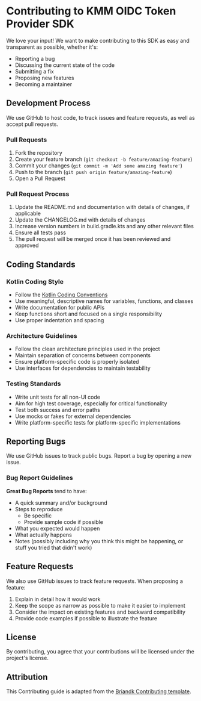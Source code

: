 # Contributing to KMM OIDC Token Provider SDK

We love your input! We want to make contributing to this SDK as easy and transparent as possible, whether it's:

- Reporting a bug
- Discussing the current state of the code
- Submitting a fix
- Proposing new features
- Becoming a maintainer

## Development Process

We use GitHub to host code, to track issues and feature requests, as well as accept pull requests.

### Pull Requests

1. Fork the repository
2. Create your feature branch (`git checkout -b feature/amazing-feature`)
3. Commit your changes (`git commit -m 'Add some amazing feature'`)
4. Push to the branch (`git push origin feature/amazing-feature`)
5. Open a Pull Request

### Pull Request Process

1. Update the README.md and documentation with details of changes, if applicable
2. Update the CHANGELOG.md with details of changes
3. Increase version numbers in build.gradle.kts and any other relevant files
4. Ensure all tests pass
5. The pull request will be merged once it has been reviewed and approved

## Coding Standards

### Kotlin Coding Style

- Follow the [Kotlin Coding Conventions](https://kotlinlang.org/docs/coding-conventions.html)
- Use meaningful, descriptive names for variables, functions, and classes
- Write documentation for public APIs
- Keep functions short and focused on a single responsibility
- Use proper indentation and spacing

### Architecture Guidelines

- Follow the clean architecture principles used in the project
- Maintain separation of concerns between components
- Ensure platform-specific code is properly isolated
- Use interfaces for dependencies to maintain testability

### Testing Standards

- Write unit tests for all non-UI code
- Aim for high test coverage, especially for critical functionality
- Test both success and error paths
- Use mocks or fakes for external dependencies
- Write platform-specific tests for platform-specific implementations

## Reporting Bugs

We use GitHub issues to track public bugs. Report a bug by opening a new issue.

### Bug Report Guidelines

**Great Bug Reports** tend to have:

- A quick summary and/or background
- Steps to reproduce
  - Be specific
  - Provide sample code if possible
- What you expected would happen
- What actually happens
- Notes (possibly including why you think this might be happening, or stuff you tried that didn't work)

## Feature Requests

We also use GitHub issues to track feature requests. When proposing a feature:

1. Explain in detail how it would work
2. Keep the scope as narrow as possible to make it easier to implement
3. Consider the impact on existing features and backward compatibility
4. Provide code examples if possible to illustrate the feature

## License

By contributing, you agree that your contributions will be licensed under the project's license.

## Attribution

This Contributing guide is adapted from the [Briandk Contributing template](https://gist.github.com/briandk/3d2e8b3ec8daf5a27a62).